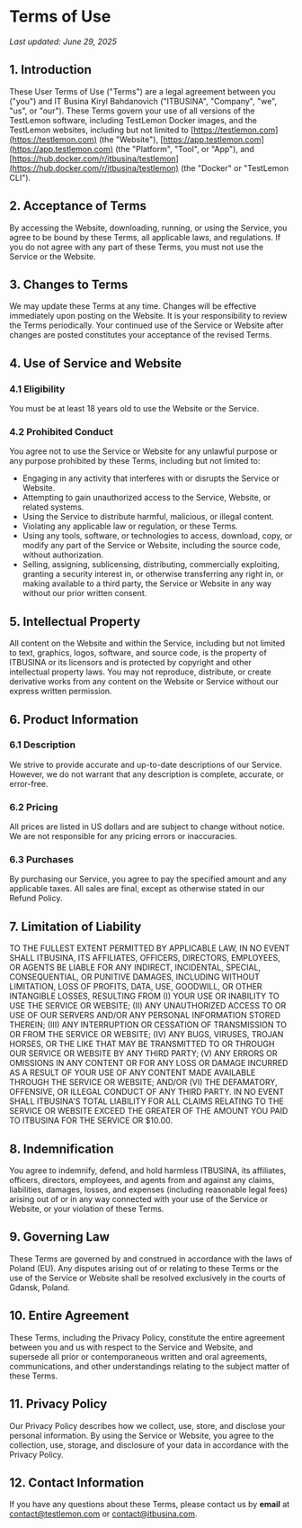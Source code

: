 
# Terms of Use
_Last updated: June 29, 2025_

## 1. Introduction
These User Terms of Use ("Terms") are a legal agreement between you ("you") and IT Busina Kiryl Bahdanovich ("ITBUSINA", "Company", "we", "us", or "our"). These Terms govern your use of all versions of the TestLemon software, including TestLemon Docker images, and the TestLemon websites, including but not limited to [https://testlemon.com](https://testlemon.com) (the "Website"), [https://app.testlemon.com](https://app.testlemon.com) (the "Platform", "Tool", or "App"), and [https://hub.docker.com/r/itbusina/testlemon](https://hub.docker.com/r/itbusina/testlemon) (the "Docker" or "TestLemon CLI").

## 2. Acceptance of Terms
By accessing the Website, downloading, running, or using the Service, you agree to be bound by these Terms, all applicable laws, and regulations. If you do not agree with any part of these Terms, you must not use the Service or the Website.

## 3. Changes to Terms
We may update these Terms at any time. Changes will be effective immediately upon posting on the Website. It is your responsibility to review the Terms periodically. Your continued use of the Service or Website after changes are posted constitutes your acceptance of the revised Terms.

## 4. Use of Service and Website

### 4.1 Eligibility
You must be at least 18 years old to use the Website or the Service.

### 4.2 Prohibited Conduct
You agree not to use the Service or Website for any unlawful purpose or any purpose prohibited by these Terms, including but not limited to:

- Engaging in any activity that interferes with or disrupts the Service or Website.
- Attempting to gain unauthorized access to the Service, Website, or related systems.
- Using the Service to distribute harmful, malicious, or illegal content.
- Violating any applicable law or regulation, or these Terms.
- Using any tools, software, or technologies to access, download, copy, or modify any part of the Service or Website, including the source code, without authorization.
- Selling, assigning, sublicensing, distributing, commercially exploiting, granting a security interest in, or otherwise transferring any right in, or making available to a third party, the Service or Website in any way without our prior written consent.

## 5. Intellectual Property
All content on the Website and within the Service, including but not limited to text, graphics, logos, software, and source code, is the property of ITBUSINA or its licensors and is protected by copyright and other intellectual property laws. You may not reproduce, distribute, or create derivative works from any content on the Website or Service without our express written permission.

## 6. Product Information

### 6.1 Description
We strive to provide accurate and up-to-date descriptions of our Service. However, we do not warrant that any description is complete, accurate, or error-free.

### 6.2 Pricing
All prices are listed in US dollars and are subject to change without notice. We are not responsible for any pricing errors or inaccuracies.

### 6.3 Purchases
By purchasing our Service, you agree to pay the specified amount and any applicable taxes. All sales are final, except as otherwise stated in our Refund Policy.

## 7. Limitation of Liability
TO THE FULLEST EXTENT PERMITTED BY APPLICABLE LAW, IN NO EVENT SHALL ITBUSINA, ITS AFFILIATES, OFFICERS, DIRECTORS, EMPLOYEES, OR AGENTS BE LIABLE FOR ANY INDIRECT, INCIDENTAL, SPECIAL, CONSEQUENTIAL, OR PUNITIVE DAMAGES, INCLUDING WITHOUT LIMITATION, LOSS OF PROFITS, DATA, USE, GOODWILL, OR OTHER INTANGIBLE LOSSES, RESULTING FROM (I) YOUR USE OR INABILITY TO USE THE SERVICE OR WEBSITE; (II) ANY UNAUTHORIZED ACCESS TO OR USE OF OUR SERVERS AND/OR ANY PERSONAL INFORMATION STORED THEREIN; (III) ANY INTERRUPTION OR CESSATION OF TRANSMISSION TO OR FROM THE SERVICE OR WEBSITE; (IV) ANY BUGS, VIRUSES, TROJAN HORSES, OR THE LIKE THAT MAY BE TRANSMITTED TO OR THROUGH OUR SERVICE OR WEBSITE BY ANY THIRD PARTY; (V) ANY ERRORS OR OMISSIONS IN ANY CONTENT OR FOR ANY LOSS OR DAMAGE INCURRED AS A RESULT OF YOUR USE OF ANY CONTENT MADE AVAILABLE THROUGH THE SERVICE OR WEBSITE; AND/OR (VI) THE DEFAMATORY, OFFENSIVE, OR ILLEGAL CONDUCT OF ANY THIRD PARTY. IN NO EVENT SHALL ITBUSINA'S TOTAL LIABILITY FOR ALL CLAIMS RELATING TO THE SERVICE OR WEBSITE EXCEED THE GREATER OF THE AMOUNT YOU PAID TO ITBUSINA FOR THE SERVICE OR $10.00.

## 8. Indemnification
You agree to indemnify, defend, and hold harmless ITBUSINA, its affiliates, officers, directors, employees, and agents from and against any claims, liabilities, damages, losses, and expenses (including reasonable legal fees) arising out of or in any way connected with your use of the Service or Website, or your violation of these Terms.

## 9. Governing Law
These Terms are governed by and construed in accordance with the laws of Poland (EU). Any disputes arising out of or relating to these Terms or the use of the Service or Website shall be resolved exclusively in the courts of Gdansk, Poland.

## 10. Entire Agreement
These Terms, including the Privacy Policy, constitute the entire agreement between you and us with respect to the Service and Website, and supersede all prior or contemporaneous written and oral agreements, communications, and other understandings relating to the subject matter of these Terms.

## 11. Privacy Policy
Our Privacy Policy describes how we collect, use, store, and disclose your personal information. By using the Service or Website, you agree to the collection, use, storage, and disclosure of your data in accordance with the Privacy Policy.

## 12. Contact Information
If you have any questions about these Terms, please contact us by **email** at [contact@testlemon.com](mailto:contact@testlemon.com) or [contact@itbusina.com](mailto:contact@itbusina.com).